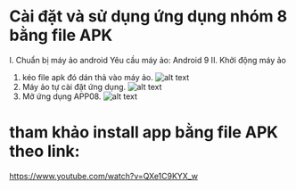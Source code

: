 # Cài đặt và sử dụng ứng dụng nhóm 8 bằng file APK

I. Chuẩn bị máy ảo android 
Yêu cầu máy ảo:
Android 9 
II. Khởi động máy ảo
1. kéo file apk đó dán thả vào máy ảo. 
![alt text](https://firebasestorage.googleapis.com/v0/b/my-project-1564732530421.appspot.com/o/file.jpg?alt=media&token=5ba2d11e-892c-4fce-8bc4-d5048960708d)
2. Máy ảo tự cài đặt ứng dụng.
![alt text](https://firebasestorage.googleapis.com/v0/b/my-project-1564732530421.appspot.com/o/install.jpg?alt=media&token=7eae623c-5a8b-44f4-b561-33097d7af48b)
3. Mở ứng dụng APP08.
![alt text](https://firebasestorage.googleapis.com/v0/b/my-project-1564732530421.appspot.com/o/icon.jpg?alt=media&token=858f9137-cddd-4a2f-ad47-d0fd25f43cd7)


# tham khảo install app bằng file APK theo link:
https://www.youtube.com/watch?v=QXe1C9KYX_w
